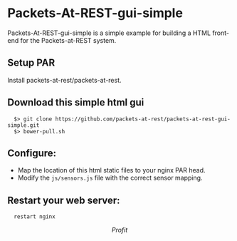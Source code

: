 # Packets-At-REST-gui-simple

Packets-At-REST-gui-simple is a simple example for building a HTML front-end
for the Packets-at-REST system.

## Setup PAR

Install packets-at-rest/packets-at-rest.

## Download this simple html gui
```
  $> git clone https://github.com/packets-at-rest/packets-at-rest-gui-simple.git
  $> bower-pull.sh
```

## Configure:

  * Map the location of this html static files to your nginx PAR head.
  * Modify the `js/sensors.js` file with the correct sensor mapping.

## Restart your web server:
```  
  restart nginx
```

$$ Profit $$
